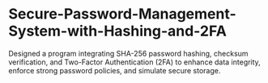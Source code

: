 # Secure-Password-Management-System-with-Hashing-and-2FA
Designed a program integrating SHA-256 password hashing, checksum verification, and Two-Factor Authentication (2FA) to enhance data integrity, enforce strong password policies, and simulate secure storage.
